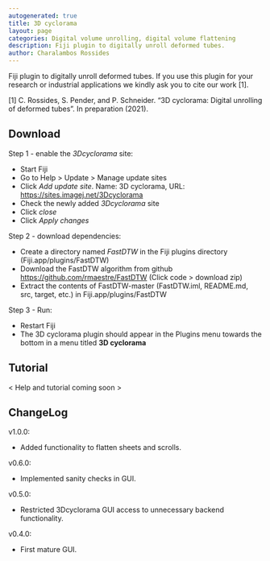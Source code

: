 ```yaml
---
autogenerated: true
title: 3D cyclorama
layout: page
categories: Digital volume unrolling, digital volume flattening
description: Fiji plugin to digitally unroll deformed tubes.
author: Charalambos Rossides
---
```


Fiji plugin to digitally unroll deformed tubes. If you use this plugin for your research or industrial applications we kindly ask you to cite our work [1]. 

[1] C. Rossides, S. Pender, and P. Schneider. “3D cyclorama: Digital unrolling of deformed tubes”. In preparation (2021).

Download
---------

Step 1 - enable the *3Dcyclorama* site:

- Start Fiji
- Go to Help > Update > Manage update sites
- Click *Add update site*. Name: 3D cyclorama, URL: https://sites.imagej.net/3Dcyclorama
- Check the newly added *3Dcyclorama* site
- Click *close*
- Click *Apply changes*

Step 2 - download dependencies:
- Create a directory named *FastDTW* in the Fiji plugins directory (Fiji.app/plugins/FastDTW)
- Download the FastDTW algorithm from github https://github.com/rmaestre/FastDTW (Click code > download zip)
- Extract the contents of FastDTW-master (FastDTW.iml, README.md, src, target, etc.) in Fiji.app/plugins/FastDTW

Step 3 - Run:
- Restart Fiji
- The 3D cyclorama plugin should appear in the Plugins menu towards the bottom in a menu titled **3D cyclorama**

Tutorial
---------

&lt; Help and tutorial coming soon &gt;

ChangeLog
----------
v1.0.0:

- Added functionality to flatten sheets and scrolls.
  
v0.6.0:
  
- Implemented sanity checks in GUI.
  
v0.5.0:

- Restricted 3Dcyclorama GUI access to unnecessary backend functionality.
  
v0.4.0:
  
- First mature GUI.
  
